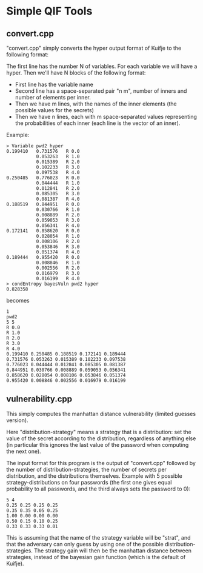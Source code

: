 # Simple QIF Tools

## convert.cpp
"convert.cpp" simply converts the hyper output format of Kuifje to the following format:

The first line has the number N of variables. For each variable we will have a hyper. Then we'll have N blocks of the following format:

- First line has the variable name
- Second line has a space-separated pair "n m", number of inners and number of elements per inner.
- Then we have m lines, with the names of the inner elements (the possible values for the secrets)
- Then we have n lines, each with m space-separated values representing the probabilities of each inner (each line is the vector of an inner).

Example:

```
> Variable pwd2 hyper
0.199410   0.731576   R 0.0
           0.053263   R 1.0
           0.015389   R 2.0
           0.102233   R 3.0
           0.097538   R 4.0
0.250485   0.776023   R 0.0
           0.044444   R 1.0
           0.012841   R 2.0
           0.085305   R 3.0
           0.081387   R 4.0
0.188519   0.844951   R 0.0
           0.030766   R 1.0
           0.008889   R 2.0
           0.059053   R 3.0
           0.056341   R 4.0
0.172141   0.858620   R 0.0
           0.028054   R 1.0
           0.008106   R 2.0
           0.053846   R 3.0
           0.051374   R 4.0
0.189444   0.955420   R 0.0
           0.008846   R 1.0
           0.002556   R 2.0
           0.016979   R 3.0
           0.016199   R 4.0
> condEntropy bayesVuln pwd2 hyper
0.828358

```

becomes
```
1
pwd2
5 5
R 0.0
R 1.0
R 2.0
R 3.0
R 4.0
0.199410 0.250485 0.188519 0.172141 0.189444 
0.731576 0.053263 0.015389 0.102233 0.097538 
0.776023 0.044444 0.012841 0.085305 0.081387 
0.844951 0.030766 0.008889 0.059053 0.056341 
0.858620 0.028054 0.008106 0.053846 0.051374 
0.955420 0.008846 0.002556 0.016979 0.016199 
```


## vulnerability.cpp
This simply computes the manhattan distance vulnerability (limited guesses version).

Here "distribution-strategy" means a strategy that is a distribution: set the value of the secret according to the distribution, regardless of anything else (in particular this ignores the last value of the password when computing the next one).

The input format for this program is the output of "convert.cpp" followed by the number of distribution-strategies, the number of secrets per distribution, and the distributions themselves. Example with 5 possible strategy-distributions on four passwords (the first one gives equal probability to all passwords, and the third always sets the password to 0):

```
5 4
0.25 0.25 0.25 0.25
0.35 0.35 0.05 0.25
1.00 0.00 0.00 0.00
0.50 0.15 0.10 0.25
0.33 0.33 0.33 0.01
```

This is assuming that the name of the strategy variable will be "strat", and that the adversary can only guess by using one of the possible distribution-strategies. The strategy gain will then be the manhattan distance between strategies, instead of the bayesian gain function (which is the default of Kuifje).
